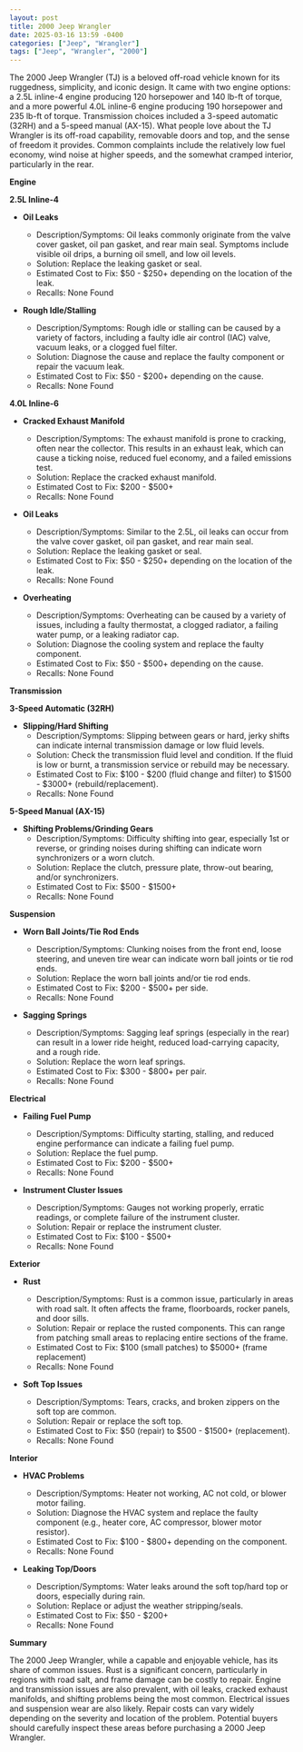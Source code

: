 ```yaml
---
layout: post
title: 2000 Jeep Wrangler
date: 2025-03-16 13:59 -0400
categories: ["Jeep", "Wrangler"]
tags: ["Jeep", "Wrangler", "2000"]
---
```

The 2000 Jeep Wrangler (TJ) is a beloved off-road vehicle known for its ruggedness, simplicity, and iconic design. It came with two engine options: a 2.5L inline-4 engine producing 120 horsepower and 140 lb-ft of torque, and a more powerful 4.0L inline-6 engine producing 190 horsepower and 235 lb-ft of torque. Transmission choices included a 3-speed automatic (32RH) and a 5-speed manual (AX-15). What people love about the TJ Wrangler is its off-road capability, removable doors and top, and the sense of freedom it provides. Common complaints include the relatively low fuel economy, wind noise at higher speeds, and the somewhat cramped interior, particularly in the rear.

**Engine**

**2.5L Inline-4**

*   **Oil Leaks**
    *   Description/Symptoms: Oil leaks commonly originate from the valve cover gasket, oil pan gasket, and rear main seal. Symptoms include visible oil drips, a burning oil smell, and low oil levels.
    *   Solution: Replace the leaking gasket or seal.
    *   Estimated Cost to Fix: $50 - $250+ depending on the location of the leak.
    *   Recalls: None Found

*   **Rough Idle/Stalling**
    *   Description/Symptoms: Rough idle or stalling can be caused by a variety of factors, including a faulty idle air control (IAC) valve, vacuum leaks, or a clogged fuel filter.
    *   Solution: Diagnose the cause and replace the faulty component or repair the vacuum leak.
    *   Estimated Cost to Fix: $50 - $200+ depending on the cause.
    *   Recalls: None Found

**4.0L Inline-6**

*   **Cracked Exhaust Manifold**
    *   Description/Symptoms: The exhaust manifold is prone to cracking, often near the collector. This results in an exhaust leak, which can cause a ticking noise, reduced fuel economy, and a failed emissions test.
    *   Solution: Replace the cracked exhaust manifold.
    *   Estimated Cost to Fix: $200 - $500+
    *   Recalls: None Found

*   **Oil Leaks**
    *   Description/Symptoms: Similar to the 2.5L, oil leaks can occur from the valve cover gasket, oil pan gasket, and rear main seal.
    *   Solution: Replace the leaking gasket or seal.
    *   Estimated Cost to Fix: $50 - $250+ depending on the location of the leak.
    *   Recalls: None Found

*   **Overheating**
    *   Description/Symptoms: Overheating can be caused by a variety of issues, including a faulty thermostat, a clogged radiator, a failing water pump, or a leaking radiator cap.
    *   Solution: Diagnose the cooling system and replace the faulty component.
    *   Estimated Cost to Fix: $50 - $500+ depending on the cause.
    *   Recalls: None Found

**Transmission**

**3-Speed Automatic (32RH)**

*   **Slipping/Hard Shifting**
    *   Description/Symptoms: Slipping between gears or hard, jerky shifts can indicate internal transmission damage or low fluid levels.
    *   Solution: Check the transmission fluid level and condition. If the fluid is low or burnt, a transmission service or rebuild may be necessary.
    *   Estimated Cost to Fix: $100 - $200 (fluid change and filter) to $1500 - $3000+ (rebuild/replacement).
    *   Recalls: None Found

**5-Speed Manual (AX-15)**

*   **Shifting Problems/Grinding Gears**
    *   Description/Symptoms: Difficulty shifting into gear, especially 1st or reverse, or grinding noises during shifting can indicate worn synchronizers or a worn clutch.
    *   Solution: Replace the clutch, pressure plate, throw-out bearing, and/or synchronizers.
    *   Estimated Cost to Fix: $500 - $1500+
    *   Recalls: None Found

**Suspension**

*   **Worn Ball Joints/Tie Rod Ends**
    *   Description/Symptoms: Clunking noises from the front end, loose steering, and uneven tire wear can indicate worn ball joints or tie rod ends.
    *   Solution: Replace the worn ball joints and/or tie rod ends.
    *   Estimated Cost to Fix: $200 - $500+ per side.
    *   Recalls: None Found

*   **Sagging Springs**
    *   Description/Symptoms: Sagging leaf springs (especially in the rear) can result in a lower ride height, reduced load-carrying capacity, and a rough ride.
    *   Solution: Replace the worn leaf springs.
    *   Estimated Cost to Fix: $300 - $800+ per pair.
    *   Recalls: None Found

**Electrical**

*   **Failing Fuel Pump**
    *   Description/Symptoms: Difficulty starting, stalling, and reduced engine performance can indicate a failing fuel pump.
    *   Solution: Replace the fuel pump.
    *   Estimated Cost to Fix: $200 - $500+
    *   Recalls: None Found

*   **Instrument Cluster Issues**
    *   Description/Symptoms: Gauges not working properly, erratic readings, or complete failure of the instrument cluster.
    *   Solution: Repair or replace the instrument cluster.
    *   Estimated Cost to Fix: $100 - $500+
    *   Recalls: None Found

**Exterior**

*   **Rust**
    *   Description/Symptoms: Rust is a common issue, particularly in areas with road salt. It often affects the frame, floorboards, rocker panels, and door sills.
    *   Solution: Repair or replace the rusted components. This can range from patching small areas to replacing entire sections of the frame.
    *   Estimated Cost to Fix: $100 (small patches) to $5000+ (frame replacement)
    *   Recalls: None Found

*   **Soft Top Issues**
    *   Description/Symptoms: Tears, cracks, and broken zippers on the soft top are common.
    *   Solution: Repair or replace the soft top.
    *   Estimated Cost to Fix: $50 (repair) to $500 - $1500+ (replacement).
    *   Recalls: None Found

**Interior**

*   **HVAC Problems**
    *   Description/Symptoms: Heater not working, AC not cold, or blower motor failing.
    *   Solution: Diagnose the HVAC system and replace the faulty component (e.g., heater core, AC compressor, blower motor resistor).
    *   Estimated Cost to Fix: $100 - $800+ depending on the component.
    *   Recalls: None Found

*   **Leaking Top/Doors**
    *   Description/Symptoms: Water leaks around the soft top/hard top or doors, especially during rain.
    *   Solution: Replace or adjust the weather stripping/seals.
    *   Estimated Cost to Fix: $50 - $200+
    *   Recalls: None Found

**Summary**

The 2000 Jeep Wrangler, while a capable and enjoyable vehicle, has its share of common issues. Rust is a significant concern, particularly in regions with road salt, and frame damage can be costly to repair. Engine and transmission issues are also prevalent, with oil leaks, cracked exhaust manifolds, and shifting problems being the most common. Electrical issues and suspension wear are also likely. Repair costs can vary widely depending on the severity and location of the problem. Potential buyers should carefully inspect these areas before purchasing a 2000 Jeep Wrangler.

